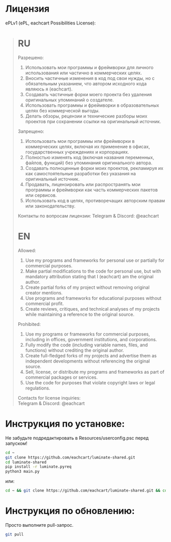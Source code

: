 # Лицензия
ePLv1 (ePL, eachcart Possibilities License):
<blockquote>

# RU
Разрешено:

1. Использовать мои программы и фреймворки для личного использования или частично в коммерческих целях.  
2. Вносить частичные изменения в код под свои нужды, но с обязательным указанием, что автором исходного кода являюсь я (eachcart).  
3. Создавать частичные форки моего проекта без удаления оригинальных упоминаний о создателе.  
4. Использовать программы и фреймворки в образовательных целях без коммерческой выгоды.  
5. Делать обзоры, рецензии и технические разборы моих проектов при сохранении ссылки на оригинальный источник.  

Запрещено:

1. Использовать мои программы или фреймворки в коммерческих целях, включая их применение в офисах, государственных учреждениях и корпорациях.  
2. Полностью изменять код (включая названия переменных, файлов, функций) без упоминания оригинального автора.  
3. Создавать полноценные форки моих проектов, рекламируя их как самостоятельные разработки без указания на оригинальный источник.  
4. Продавать, лицензировать или распространять мои программы и фреймворки как часть коммерческих пакетов или сервисов.  
5. Использовать код в целях, противоречащих авторским правам или законодательству.  

Контакты по вопросам лицензии:
Telegram & Discord: @eachcart  

# EN
Allowed:  

1. Use my programs and frameworks for personal use or partially for commercial purposes.  
2. Make partial modifications to the code for personal use, but with mandatory attribution stating that I (eachcart) am the original author.  
3. Create partial forks of my project without removing original creator mentions.  
4. Use programs and frameworks for educational purposes without commercial profit.  
5. Create reviews, critiques, and technical analyses of my projects while maintaining a reference to the original source.  

Prohibited:  

1. Use my programs or frameworks for commercial purposes, including in offices, government institutions, and corporations.  
2. Fully modify the code (including variable names, files, and functions) without crediting the original author.  
3. Create full-fledged forks of my projects and advertise them as independent developments without referencing the original source.  
4. Sell, license, or distribute my programs and frameworks as part of commercial packages or services.  
5. Use the code for purposes that violate copyright laws or legal regulations.  

Contacts for license inquiries:  
Telegram & Discord: @eachcart
</blockquote>

# Инструкция по установке:
Не забудьте подредактировать в Resources/userconfig.psc перед запуском!
```bash
cd ~
git clone https://github.com/eachcart/luminate-shared.git
cd luminate-shared
pip install -r luminate.pyreq
python3 main.py
```
или:
```bash
cd ~ && git clone https://github.com/eachcart/luminate-shared.git && cd luminate-shared && pip install -r luminate.pyreq && python3 main.py
```

# Инструкция по обновлению:
Просто выполните pull-запрос.
```bash
git pull
```
